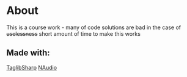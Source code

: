 # About
This is a course work - many of code solutions are bad in the case of ~~uselessness~~ short amount of time to make this works
## Made with:
[TaglibSharp](https://github.com/mono/taglib-sharp)
[NAudio](https://github.com/naudio/NAudio)
